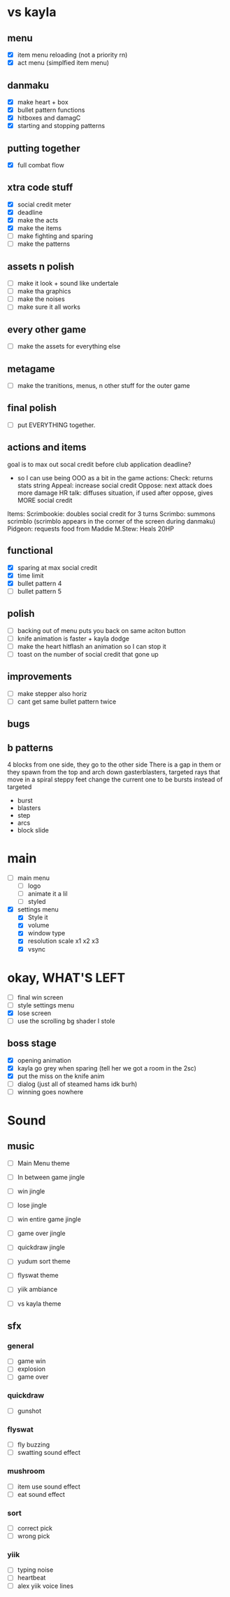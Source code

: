 # vs kayla

## menu

- [x] item menu reloading (not a priority rn)
- [x] act menu (simplfied item menu)

## danmaku

- [x] make heart + box
- [x] bullet pattern functions
- [x] hitboxes and damagC
- [x] starting and stopping patterns

## putting together

- [x] full combat flow

## xtra code stuff

- [x] social credit meter
- [x] deadline
- [x] make the acts
- [x] make the items
- [ ] make fighting and sparing
- [ ] make the patterns

## assets n polish

- [ ] make it look + sound like undertale
- [ ] make tha graphics
- [ ] make the noises
- [ ] make sure it all works

## every other game

- [ ] make the assets for everything else

## metagame

- [ ] make the tranitions, menus, n other stuff for the outer game

## final polish

- [ ] put EVERYTHING together.

## actions and items

goal is to max out socal credit before club application deadline?

- so I can use being OOO as a bit in the game
  actions:
  Check: returns stats string
  Appeal: increase social credit
  Oppose: next attack does more damage
  HR talk: diffuses situation, if used after oppose, gives MORE social credit

Items:
Scrimbookie: doubles social credit for 3 turns
Scrimbo: summons scrimblo (scrimblo appears in the corner of the screen during danmaku)
Pidgeon: requests food from Maddie
M.Stew: Heals 20HP

## functional

- [x] sparing at max social credit
- [x] time limit
- [x] bullet pattern 4
- [ ] bullet pattern 5

## polish

- [ ] backing out of menu puts you back on same aciton button
- [ ] knife animation is faster + kayla dodge
- [ ] make the heart hitflash an animation so I can stop it
- [ ] toast on the number of social credit that gone up

## improvements

- [ ] make stepper also horiz
- [ ] cant get same bullet pattern twice

## bugs

## b patterns

4 blocks from one side, they go to the other side
There is a gap in them
or they spawn from the top and arch down
gasterblasters, targeted rays that move in a spiral
steppy feet
change the current one to be bursts instead of targeted

- burst
- blasters
- step
- arcs
- block slide

# main

- [ ] main menu
  - [ ] logo
  - [ ] animate it a lil
  - [ ] styled
- [x] settings menu
  - [x] Style it
  - [x] volume
  - [x] window type
  - [x] resolution scale x1 x2 x3
  - [x] vsync

# okay, WHAT'S LEFT

- [ ] final win screen
- [ ] style settings menu
- [x] lose screen
- [ ] use the scrolling bg shader I stole

## boss stage

- [x] opening animation
- [x] kayla go grey when sparing (tell her we got a room in the 2sc)
- [x] put the miss on the knife anim
- [ ] dialog (just all of steamed hams idk burh)
- [ ] winning goes nowhere

# Sound

## music

- [ ] Main Menu theme
- [ ] In between game jingle
- [ ] win jingle
- [ ] lose jingle
- [ ] win entire game jingle
- [ ] game over jingle

- [ ] quickdraw jingle
- [ ] yudum sort theme
- [ ] flyswat theme
- [ ] yiik ambiance
- [ ] vs kayla theme

## sfx

### general

- [ ] game win
- [ ] explosion
- [ ] game over

### quickdraw

- [ ] gunshot

### flyswat

- [ ] fly buzzing
- [ ] swatting sound effect

### mushroom

- [ ] item use sound effect
- [ ] eat sound effect

### sort

- [ ] correct pick
- [ ] wrong pick

### yiik

- [ ] typing noise
- [ ] heartbeat
- [ ] alex yiik voice lines

